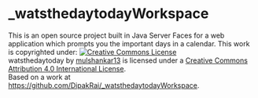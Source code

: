 # _watsthedaytodayWorkspace
This is an open source project built in Java Server Faces for a web application which prompts you the important days in a calendar. 
This work is copyrighted under:
<a rel="license" href="http://creativecommons.org/licenses/by/4.0/"><img alt="Creative Commons License" style="border-width:0" src="https://i.creativecommons.org/l/by/4.0/88x31.png" /></a><br /><span xmlns:dct="http://purl.org/dc/terms/" property="dct:title">watsthedaytoday</span> by <a xmlns:cc="http://creativecommons.org/ns#" href="https://github.com/DipakRai/_watsthedaytodayWorkspace" property="cc:attributionName" rel="cc:attributionURL">mulshankar13</a> is licensed under a <a rel="license" href="http://creativecommons.org/licenses/by/4.0/">Creative Commons Attribution 4.0 International License</a>.<br />Based on a work at <a xmlns:dct="http://purl.org/dc/terms/" href="https://github.com/DipakRai/_watsthedaytodayWorkspace" rel="dct:source">https://github.com/DipakRai/_watsthedaytodayWorkspace</a>.
